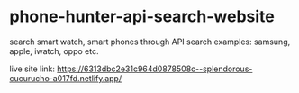 # phone-hunter-api-search-website
search smart watch, smart phones through API
search examples: samsung, apple, iwatch, oppo etc.

live site link: https://6313dbc2e31c964d0878508c--splendorous-cucurucho-a017fd.netlify.app/ 
